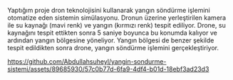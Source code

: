 Yaptığım proje dron teknolojisini kullanarak yangın söndürme işlemini otomatize eden sistemin simülasyonu. Dronun üzerine yerleştirilen kamera ile su kaynağı (mavi renk) ve yangın (kırmızı renk) tespit ediliyor. Drone, su kaynağını tespit ettikten sonra 5 saniye boyunca bu konumda kalıyor ve ardından yangın bölgesine yöneliyor. Yangın bölgesi de benzer şekilde tespit edildikten sonra drone, yangın söndürme işlemini gerçekleştiriyor.


https://github.com/Abdullahsuheyl/yangin-sondurme-sistemi/assets/89685930/57c0b77d-6fa9-4df4-b01d-18ebf3ad23d3

